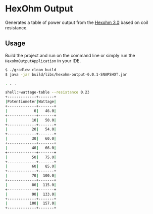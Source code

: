 # HexOhm Output

Generates a table of power output from the [Hexohm 3.0](https://cravingvapor.com/product-category/hardware/hexohm-box-mods/) based on coil resistance.

## Usage

Build the project and run on the command line or simply run the `HexohmOutputApplication` in your IDE.

```bash
$ ./gradlew clean build
$ java -jar build/libs/hexohm-output-0.0.1-SNAPSHOT.jar

. . .

shell:>wattage-table --resistance 0.23
+-------------+-------+
|Potentiometer|Wattage|
+-------------+-------+
|            0|   46.0|
+-------------+-------+
|           10|   50.0|
+-------------+-------+
|           20|   54.0|
+-------------+-------+
|           30|   60.0|
+-------------+-------+
|           40|   66.0|
+-------------+-------+
|           50|   75.0|
+-------------+-------+
|           60|   85.0|
+-------------+-------+
|           70|  100.0|
+-------------+-------+
|           80|  115.0|
+-------------+-------+
|           90|  133.0|
+-------------+-------+
|          100|  157.0|
+-------------+-------+

```
